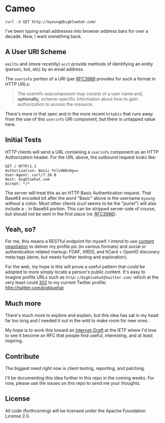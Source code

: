 Cameo
=====

    curl -X GET http://byoung@bigbluehat.com/

I've been typing email addresses into browser
address bars for over a decade. Now, I want
something back.

## A User URI Scheme

`mailto` and (more recently) `acct` provide
methods of identifying an entity (person, bot,
etc) by an email address.

The `userinfo` portion of a URI
(per [RFC3986](http://tools.ietf.org/html/rfc3986#section-3.2.1)
provides for such a format in HTTP URLs:

> The userinfo subcomponent may consist of a user name and, **optionally**,
  scheme-specific information about how to gain authorization to access
  the resource.

There's more in that spec and in the more recent
`httpbis` that runs away from the use of this
`userinfo` URI component, but there is untapped value here.

## Initial Tests

HTTP clients will send a URL containing a `userinfo`
component as an HTTP Authorization header. For the
URL above, the outbound request looks like:

    GET / HTTP/1.1
    Authorization: Basic YnlvdW5nOg==
    User-Agent: curl/7.26.0
    Host: bigbluehat.com
    Accept: */*

The server will treat this as an HTTP Basic
Authentication request. That Base64 encoded
bit after the word "Basic" above is the username
`byoung` without a colon. Most other clients
(curl seems to be the "purist") will also include
a `:` in Base64 portion. This can be stripped
server-side of course, but should not be sent in
the first place (re:
[RFC3986](http://tools.ietf.org/html/rfc3986#section-3.2.1)).

## Yeah, so?

For me, this means a RESTful endpoint for myself.
I intend to use
[content negotiation](http://en.wikipedia.org/wiki/Content_negotiation)
to deliver my profile pic (in various formats) and
social or authentication related markup: FOAF, XRDS,
and hCard + OpenID discovery meta tags (done, but
needs further testing and exploration).

For the web, my hope is this will prove a useful
pattern that could be adopted to more simply
locate a person's public content. It's easy to
imagine profile URLs such as `http://bigbluehat@twitter.com/`
which at the very least could [302](http://httpstatus.es/302) to my current
Twitter profile: http://twitter.com/bigbluehat

## Much more

There's much more to explore and explain, but
this idea has sat in my head far too long and
I needed it out in the wild to make room for
new ones.

My hope is to work this toward an
[Internet-Draft](http://www.ietf.org/id-info/)
at the IETF where I'd love to see it become an
RFC that people find useful, interesting, and
at least inspring.

## Contribute

The biggest need right now is client testing,
reporting, and patching.

I'll be documenting this idea further in this
repo in the coming weeks. For now, please use
the issues on this repo to send me your thoughts.

## License

All code (forthcoming) will be licensed under the
Apache Foundation License 2.0.
